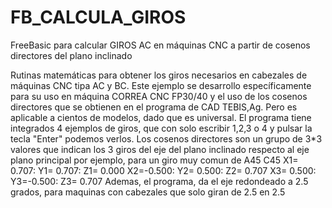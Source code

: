 # FB_CALCULA_GIROS
FreeBasic para calcular GIROS AC en máquinas CNC a partir de cosenos directores del plano inclinado

Rutinas matemáticas para obtener los giros necesarios en cabezales de máquinas CNC tipa AC y BC.
Este ejemplo se desarrollo específicamente para su uso en máquina CORREA CNC FP30/40 y el uso de los cosenos directores que se obtienen en el programa de CAD TEBIS,Ag. 
Pero es aplicable a cientos de modelos, dado que es universal.
El programa tiene integrados 4 ejemplos de giros, que con solo escribir 1,2,3 o 4 y pulsar la tecla "Enter" podemos verlos.
Los cosenos directores son un grupo de 3*3 valores que indican los 3 giros del eje del plano inclinado respecto al eje plano principal
 por ejemplo, para un giro muy comun de A45 C45
 X1= 0.707: Y1= 0.707: Z1= 0.000
 X2=-0.500: Y2= 0.500: Z2= 0.707
 X3= 0.500: Y3=-0.500: Z3= 0.707
Ademas, el programa, da el eje redondeado a 2.5 grados, para maquinas con cabezales que solo giran de 2.5 en 2.5 

